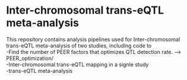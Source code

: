 # Inter-chromosomal trans-eQTL meta-analysis <br />

This repository contains analysis pipelines used for Inter-chromosomal trans-eQTL meta-analysis of two studies, including code to <br />
  -Find the number of PEER factors that optimizes QTL detection rate. --> PEER_optimization/ <br /> 
  -Inter-chromosomal trans-eQTL mapping in a signle study <br />
  -trans-eQTL meta-analysis <br />
